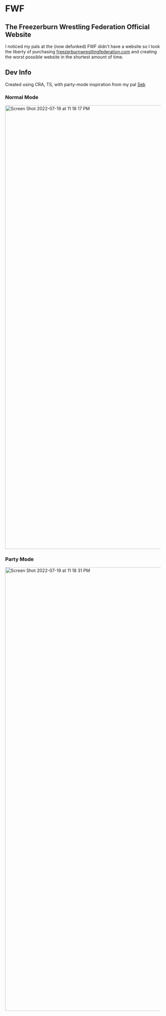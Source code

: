 # FWF

## The Freezerburn Wrestling Federation Official Website

I noticed my pals at the (now defunked) FWF didn't have a website so I took the liberty of purchasing [freezerburnwrestlingfederation.com](www.freezerburnwrestlingfederation.com) and creating the worst possible website in the shortest amount of time. 

## Dev Info 

Created using CRA, TS, with party-mode inspiration from my pal [Seb](https://github.com/usernameseb)

### Normal Mode

<img width="1436" alt="Screen Shot 2022-07-19 at 11 18 17 PM" src="https://user-images.githubusercontent.com/38962736/179902777-15b90d08-3684-4e49-bc38-b4d59dd6b54a.png">

### Party Mode

<img width="1436" alt="Screen Shot 2022-07-19 at 11 18 31 PM" src="https://user-images.githubusercontent.com/38962736/179902842-cbb240d3-f69a-4b58-aa5b-57fcd8c0b8b0.png">
